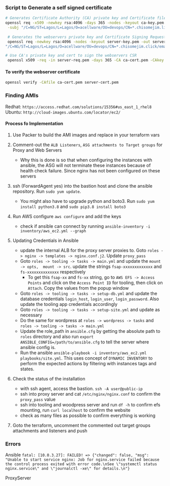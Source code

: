 ### Script to Generate a self signed certificate
```bash
# Generates Certificate Authority (CA) private key and Certificate files
openssl req -x509 -newkey rsa:4096 -days 365 -nodes -keyout ca-key.pem -out ca-cert.pem \
 -subj "/C=NG/ST=Lagos/L=Lagos/O=acellware/OU=devops/CN=*.chisomejim.link/emailAddress=ejimchisom@gmail.com"
 
 # Generates the webservers private key and Certificate Signing Request (CSR)
 openssl req -newkey rsa:4096 -nodes -keyout server-key.pem -out server-req.pem -subj \
"/C=NG/ST=Lagos/L=Lagos/O=acellware/OU=devops/CN=*.chisomejim.click/emailAddress=devops.chisom@gmail.com"

# Use CA's private key and cert to sign the webservers CSR
 openssl x509 -req -in server-req.pem -days 365 -CA ca-cert.pem -CAkey ca-key.pem -CAcreateserial -out server-cert.pem
```

#### To verify the webserver certificate
```bash
openssl verify -CAfile ca-cert.pem server-cert.pem
```

### Finding AMIs
Redhat: `https://access.redhat.com/solutions/15356#us_east_1_rhel8`
Ubuntu: `http://cloud-images.ubuntu.com/locator/ec2/`

#### Process fo Implementation
1. Use Packer to build the AMI images and replace in your terraform vars
2. Comment-out the `ALB Listeners`, `ASG attachments to Target groups` for Proxy and Web Servers
    - Why this is done is so that when configuring the instances with ansible, the ASG will not terminate these instances because of health check failure. Since nginx has not been configured on these servers
3. ssh (ForwardAgent yes) into the bastion host and clone the ansible repository. Run `sudo yum update`.
   - You might also have to upgrade python and boto3. Run `sudo yum install python3.8` and `sudo pip3.8 install boto3`
4. Run AWS configure `aws configure` and add the keys
    - check if ansible can connect by running `ansible-inventory -i inventory/aws_ec2.yml --graph`
5. Updating Credentials in Ansible
    - update the internal ALB for the proxy server proxies to. Goto `roles -> nginx -> templates -> nginx.conf.j2`. Update `proxy_pass`
    - Goto `roles -> tooling -> tasks -> main.yml` and update the `mount -> opts,  mount -> src`. update the strings `fsap-xxxxxxxxxxxxx` and `fs-xxxxxxxxxxxxxx` respectively
        - To get this `fsap-xx` and `fs-xx` string, go to `AWS EFS -> Access Points` and click on the `Access Point ID` for tooling, then click on `Attach`. Copy the values from the popup window
    - Goto `roles -> tooling -> tasks -> setup-db.yml` and update the database credentials `login_host`, `login_user`, `login_password`. Also update the tooling app credentials accordingly
    - Goto `roles -> tooling -> tasks -> setup-site.yml` and update as necessary
    - Do the same for wordpress at `roles -> wordpress -> tasks` and `roles -> tooling -> tasks -> main.yml`
    - Update the role_path in `ansible.cfg` by getting the absolute path to `roles` directory  and also run `export ANSIBLE_CONFIG=/path/to/ansible.cfg` to tell the server where ansible config is.
    - Run the ansible `ansible-playbook -i inventory/aws_ec2.yml playbooks/site.yml`. This uses concept of `DYNAMIC INVENTORY` to perform the expected actions by filtering with instances tags and states. 
    
6. Check the status of the installation
    - with ssh agent, access the bastion. `ssh -A user@public-ip`
    - ssh into proxy server and cat `/etc/nginx/nginx.conf` to confirm the `proxy_pass` value
    - ssh into tooling and woodpress server and run `df -h` to confirm efs mounting, run `curl localhost` to confirm the website
    - check as many files as possible to confirm everything is working

7. Goto the terraform, uncomment the commented out target groups attachments and listeners and push



### Errors
Ansible
`fatal: [10.0.3.27]: FAILED! => {"changed": false, "msg": "Unable to start service nginx: Job for nginx.service failed because the control process exited with error code.\nSee \"systemctl status nginx.service\" and \"journalctl -xe\" for details.\n"}`

ProxyServer
